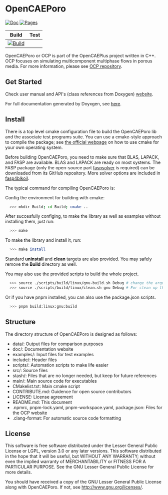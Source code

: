# OpenCAEPoro

[![Doc](https://github.com/FaspDevTeam/OpenCAEPoro/actions/workflows/doc.yml/badge.svg)](https://github.com/FaspDevTeam/OpenCAEPoro/actions/workflows/doc.yml)
[![Pages](https://github.com/FaspDevTeam/OpenCAEPoro/actions/workflows/gh-page.yml/badge.svg)](https://github.com/FaspDevTeam/OpenCAEPoro/actions/workflows/gh-page.yml)




| Build | Test |
|:-----:|:----:|
|[![Build](https://github.com/FaspDevTeam/OpenCAEPoro/actions/workflows/linux_gnu.yml/badge.svg)](https://github.com/FaspDevTeam/OpenCAEPoro/actions/workflows/linux_gnu.yml)|      |



OpenCAEPoro or OCP is part of the OpenCAEPlus project written in C++. OCP
focuses on simulating multicomponent multiphase flows in porous media. For 
more information, please see 
[OCP repository](https://faspdevteam.github.io/OpenCAEPoro/).

## Get Started

Check user manual and API's (class references from Doxygen) [website](https://porous.opencaeplus.org).

For full documentation generated by Doyxgen, see [here](https://faspdevteam.github.io/OpenCAEPoro/).

## Install
There is a top level cmake configuration file to build the OpenCAEPoro lib 
and the associate test programs suite. You can use a cmake-style approach to 
compile the package; see [the official webpage](https://cmake.org) on how to
use cmake for your own operating system. 

Before building OpenCAEPoro, you need to make sure that BLAS, LAPACK, and FASP
are available. BLAS and LAPACK are ready on most systems. The FASP package (only 
the open-source part [faspsolver](https://github.com/FaspDevTeam/faspsolver) is 
required) can be downloaded from its GitHub repository. More solver options are
included in [fasp4blkoil](https://github.com/FaspDevTeam/fasp4blkoil).

The typical command for compiling OpenCAEPoro is:

Config the environment for building with cmake:
```bash
  >>> mkdir Build; cd Build; cmake ..
```

After succesfully configing, to make the library as well as examples without
installing them, just run:
```bash
  >>> make
```

To make the library and install it, run:
```bash
  >>> make install
```

Standard **uninstall** and **clean** targets are also provided. You may safely 
remove the **Build** directory as well. 

You may also use the provided scripts to build the whole project.
```bash
  >>> source ./scripts/build/linux/gnu-build.sh Debug # change the arguement to Release for release build
  >>> source ./scripts/build/linux/clean.sh gnu Debug # For clean up the build directory
```

Or if you have pnpm installed, you can also use the package.json scripts.
```bash
  >>> pnpm build:linux:gnu:build
```

## Structure
The directory structure of OpenCAEPoro is designed as follows:
  - data/: Output files for comparison purposes
  - doc/: Documentation website
  - examples/: Input files for test examples 
  - include/: Header files
  - scripts/: Automation scripts to make life easier
  - src/: Source files
  - stash/: Files that are no longer needed, but keep for future references
  - main/: Main source code for executables 
  - CMakelist.txt: Main cmake script
  - CONTRIBUTE.md: Guidence for open source contributors
  - LICENSE: License agreement
  - README.md: This document
  - .npmrc, pnpm-lock.yaml, pnpm-workspace.yaml, package.json: Files for the OCP website
  - .clang-format: For automatic source code formatting

## License
This software is free software distributed under the Lesser General Public
License or LGPL, version 3.0 or any later versions. This software distributed
in the hope that it will be useful, but WITHOUT ANY WARRANTY; without even
the implied warranty of MERCHANTABILITY or FITNESS FOR A PARTICULAR PURPOSE.
See the GNU Lesser General Public License for more details.

You should have received a copy of the GNU Lesser General Public License
along with OpenCAEPoro. If not, see <http://www.gnu.org/licenses/>.

